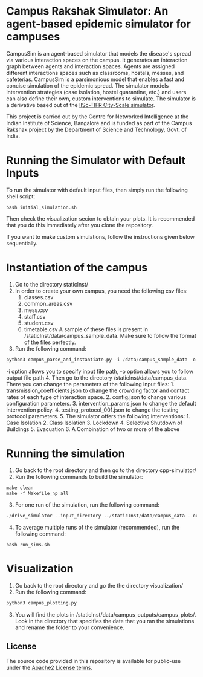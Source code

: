 # Campus Rakshak Simulator: An agent-based epidemic simulator for campuses

CampusSim is an agent-based simulator that models the disease's spread via various interaction spaces on the campus. It generates an interaction graph between agents and interaction spaces. Agents are assigned different interactions spaces such as classrooms, hostels, messes, and cafeterias. CampusSim is a parsimonious model that enables a fast and concise simulation of the epidemic spread. The simulator models intervention strategies (case isolation, hostel quarantine, etc.) and users can also define their own, custom interventions to simulate. The simulator is a derivative based out of the [IISc-TIFR City-Scale simulator](https://github.com/cni-iisc/epidemic-simulator). 

This project is carried out by the Centre for Networked Intelligence at the Indian Institute of Science, Bangalore and is funded as part of the Campus Rakshak project by the Department of Science and Technology, Govt. of India.

# Running the Simulator with Default Inputs

To run the simulator with default input files, then simply run the following shell script:

```shell
bash initial_simulation.sh
```

Then check the visualization secion to obtain your plots.
It is recommended that you do this immediately after you clone the repository.

If you want to make custom simulations, follow the instructions given below sequentially.


# Instantiation of the campus

1. Go to the directory staticInst/
2. In order to create your own campus, you need the following csv files:
	1. classes.csv
	2. common_areas.csv
	3. mess.csv
	8. staff.csv
	7. student.csv
	6. timetable.csv
A sample of these files is present in /staticInst/data/campus_sample_data. Make sure to follow the format of the files perfectly.
3. Run the following command:
```python
python3 campus_parse_and_instantiate.py -i /data/campus_sample_data -o /data/campus_data
```
-i option allows you to specify input file path, -o option allows you to follow output file path
4. Then go to the directory /staticInst/data/campus_data. There you can change the parameters of the following input files:
	1. transmission_coefficients.json to change the crowding factor and contact rates of each type of interaction space.
	2. config.json to change various configuration parameters.
	3. intervention_params.json to change the default intervention policy.
	4. testing_protocol_001.json to change the testing protocol parameters.
5. The simulator offers the following interventions:
	1. Case Isolation
	2. Class Isolation
	3. Lockdown
	4. Selective Shutdown of Buildings
	5. Evacuation
	6. A Combination of two or more of the above

# Running the simulation

1. Go back to the root directory and then go to the directory cpp-simulator/
2. Run the following commands to build the simulator:
```cpp
make clean
make -f Makefile_np all
```
3. For one run of the simulation, run the following command:
```cpp
./drive_simulator --input_directory ../staticInst/data/campus_data --output_directory ../staticInst/data/campus_outputs --SEED_FIXED_NUMBER  --INIT_FIXED_NUMBER_INFECTED 100 --NUM_DAYS 120 --ENABLE_TESTING --testing_protocol_filename testing_protocol_001.json --intervention_filename intervention_params.json
```
4. To average multiple runs of the simulator (recommended), run the following command:
```shell
bash run_sims.sh
```

# Visualization

1. Go back to the root directory and go the the directory visualization/
2. Run the following command:
```python
python3 campus_plotting.py
```
3. You will find the plots in /staticInst/data/campus_outputs/campus_plots/. Look in the directory that specifies the date that you ran the simulations and rename the folder to your convenience.

## License
The source code provided in this repository is available for public-use under the [Apache2 License terms](License.md).

